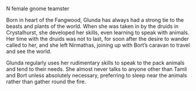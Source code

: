 N female gnome teamster

Born in heart of the Fangwood, Glunda has always had a strong tie to the beasts and plants of the world. When she was taken in by the druids in Crystalhurst, she developed her skills, even learning to speak with animals. Her time with the druids was not to last, for soon after the desire to wander called to her, and she left Nirmathas, joining up with Bort’s caravan to travel and see the world.

Glunda regularly uses her rudimentary skills to speak to the pack animals and tend to their needs. She almost never talks to anyone other than Tamli and Bort unless absolutely necessary, preferring to sleep near the animals rather than gather round the fire.